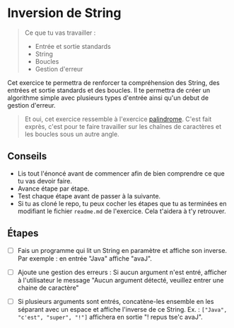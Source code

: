 # Inversion de String

> Ce que tu vas travailler :
> - Entrée et sortie standards
> - String
> - Boucles
> - Gestion d'erreur

Cet exercice te permettra de renforcer ta compréhension des String, des entrées et sortie standards et des boucles.
Il te permettra de créer un algorithme simple avec plusieurs types d'entrée ainsi qu'un debut de gestion d'erreur.

> Et oui, cet exercice ressemble à l'exercice [palindrome](../palindrome). C'est fait exprès, c'est pour te faire travailler sur les chaînes de caractères et les boucles sous un autre angle.

## Conseils

- Lis tout l'énoncé avant de commencer afin de bien comprendre ce que tu vas devoir faire.
- Avance étape par étape.
- Test chaque étape avant de passer à la suivante.
- Si tu as cloné le repo, tu peux cocher les étapes que tu as terminées en modifiant le fichier `readme.md` de l'exercice. Cela t'aidera à t'y retrouver.

## Étapes

- [ ] Fais un programme qui lit un String en paramètre et affiche son inverse. Par exemple : en entrée "Java" affiche "avaJ".
- [ ] Ajoute une gestion des erreurs : Si aucun argument n'est entré, afficher à l'utilisateur le message "Aucun argument détecté, veuillez entrer une chaine de caractère"
- [ ] Si plusieurs arguments sont entrés, concatène-les ensemble en les séparant avec un espace et affiche l'inverse de ce String. Ex. : `["Java", "c'est", "super", "!"]` affichera en sortie "! repus tse'c avaJ".


